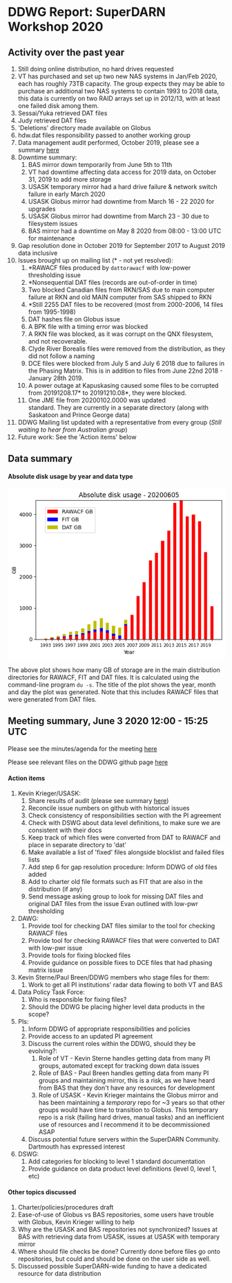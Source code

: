 # DDWG Report: SuperDARN Workshop 2020

## Activity over the past year
1. Still doing online distribution, no hard drives requested
1. VT has purchased and set up two new NAS systems in Jan/Feb 2020, each has roughly 73TB capacity.
The group expects they may be able to purchase an additional two NAS systems to contain 1993 to 2018
data, this data is currently on two RAID arrays set up in 2012/13, with at least one failed disk 
among them.
1. Sessai/Yuka retrieved DAT files 
1. Judy retrieved DAT files
1. 'Deletions' directory made available on Globus
1. hdw.dat files responsibility passed to another working group
1. Data management audit performed, October 2019, please see a summary 
[here](https://github.com/SuperDARN/DDWG/blob/charter_update/audit_20191030.md)
1. Downtime summary:
    1. BAS mirror down temporarily from June 5th to 11th
    1. VT had downtime affecting data access for 2019 data, on October 31, 2019 to add more storage
    1. USASK temporary mirror had a hard drive failure & network switch failure in early March 2020
    1. USASK Globus mirror had downtime from March 16 - 22 2020 for upgrades
    1. USASK Globus mirror had downtime from March 23 - 30 due to filesystem issues
    1. BAS mirror had a downtime on May 8 2020 from 08:00 - 13:00 UTC for maintenance
1. Gap resolution done in October 2019 for September 2017 to August 2019 data inclusive
1. Issues brought up on mailing list (* - not yet resolved):
    1. *RAWACF files produced by `dattorawacf` with low-power thresholding issue
    1. *Nonsequential DAT files (records are out-of-order in time)
    1. Two blocked Canadian files from RKN/SAS due to main computer failure at RKN and old MAIN
computer from SAS shipped to RKN
    1. *Still 2255 DAT files to be recovered (most from 2000-2006, 14 files from 1995-1998)
    1. DAT hashes file on Globus issue
    1. A BPK file with a timing error was blocked
    1. A RKN file was blocked, as it was corrupt on the QNX filesystem, and not recoverable.
    1. Clyde River Borealis files were removed from the distribution, as they did not follow a naming
    1. DCE files were blocked from July 5 and July 6 2018 due to failures in the Phasing Matrix.
This is in addition to files from June 22nd 2018 - January 28th 2019. 
    1. A power outage at Kapuskasing caused some files to be corrupted from 20191208.17* to 
20191210.08*, they were blocked. 
    1. One JME file from 20200102.0000 was updated  
standard. They are currently in a separate directory (along with Saskatoon and Prince George data)
1. DDWG Mailing list updated with a representative from every group (*Still waiting to hear from Australian group*)
1. Future work: See the 'Action items' below

## Data summary

#### Absolute disk usage by year and data type
![disk_usage](../../img/du_20200605.png)

The above plot shows how many GB of storage are in the main distribution directories for RAWACF, 
FIT and DAT files. It is calculated using the command-line program `du -s`. The title of the plot
shows the year, month and day the plot was generated. Note that this includes RAWACF files that were
generated from DAT files.

## Meeting summary, June 3 2020 12:00 - 15:25 UTC
Please see the minutes/agenda for the meeting 
[here](https://github.com/SuperDARN/DDWG/blob/charter_update/meetings/minutes_20200603_12utc.md)

Please see relevant files on the DDWG github page 
[here](https://github.com/SuperDARN/DDWG/tree/charter_update) 

#### Action items

1. Kevin Krieger/USASK:
    1. Share results of audit (please see summary [here](https://github.com/SuperDARN/DDWG/blob/charter_update/audit_20191030.md))
    1. Reconcile issue numbers on github with historical issues
    1. Check consistency of responsibilities section with the PI agreement
    1. Check with DSWG about data level definitions, to make sure we are consistent with their docs
    1. Keep track of which files were converted from DAT to RAWACF and place in separate directory to 'dat'
    1. Make available a list of 'fixed' files alongside blocklist and failed files lists
    1. Add step 6 for gap resolution procedure: Inform DDWG of old files added
    1. Add to charter old file formats such as FIT that are also in the distribution (if any)
    1. Send message asking group to look for missing DAT files and original DAT files from the 
issue Evan outlined with low-pwr thresholding
1. DAWG:
    1. Provide tool for checking DAT files similar to the tool for checking RAWACF files
    1. Provide tool for checking RAWACF files that were converted to DAT with low-pwr issue
    1. Provide tools for fixing blocked files
    1. Provide guidance on possible fixes to DCE files that had phasing matrix issue
1. Kevin Sterne/Paul Breen/DDWG members who stage files for them:
    1. Work to get all PI institutions' radar data flowing to both VT and BAS
1. Data Policy Task Force:
    1. Who is responsible for fixing files?
    1. Should the DDWG be placing higher level data products in the scope?
1. PIs:
    1. Inform DDWG of appropriate responsibilities and policies
    1. Provide access to an updated PI agreement
    1. Discuss the current roles within the DDWG, should they be evolving?:
        1. Role of VT - Kevin Sterne handles getting data from many PI groups, automated except for tracking down data issues
        1. Role of BAS - Paul Breen handles getting data from many PI groups and maintaining mirror,
this is a risk, as we have heard from BAS that they don't have any resources for development 
        1. Role of USASK - Kevin Krieger maintains the Globus mirror and has been maintaining a 
*temporary* repo for ~3 years so that other groups would have time to transition to Globus. This 
temporary repo is a risk (failing hard drives, manual tasks) and an inefficient use of resources
and I recommend it to be decommissioned ASAP
    1. Discuss potential future servers within the SuperDARN Community. Dartmouth has expressed interest
1. DSWG:
    1. Add categories for blocking to level 1 standard documentation
    1. Provide guidance on data product level definitions (level 0, level 1, etc)

#### Other topics discussed

1. Charter/policies/procedures draft
1. Ease-of-use of Globus vs BAS repositories, some users have trouble with Globus, Kevin Krieger 
willing to help
1. Why are the USASK and BAS repositories not synchronized? Issues at BAS with retrieving data from
USASK, issues at USASK with temporary mirror
1. Where should file checks be done? Currently done before files go onto repositories, but could and
should be done on the user side as well.
1. Discussed possible SuperDARN-wide funding to have a dedicated resource for data distribution
